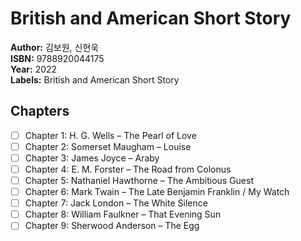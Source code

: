 # British and American Short Story
**Author:** 김보원, 신현욱 <br/>
**ISBN:** 9788920044175 <br/>
**Year:** 2022 <br/>
**Labels:** British and American Short Story

## Chapters
- [ ] Chapter 1: H. G. Wells – The Pearl of Love
- [ ] Chapter 2: Somerset Maugham – Louise
- [ ] Chapter 3: James Joyce – Araby
- [ ] Chapter 4: E. M. Forster – The Road from Colonus
- [ ] Chapter 5: Nathaniel Hawthorne – The Ambitious Guest
- [ ] Chapter 6: Mark Twain – The Late Benjamin Franklin / My Watch
- [ ] Chapter 7: Jack London – The White Silence
- [ ] Chapter 8: William Faulkner – That Evening Sun
- [ ] Chapter 9: Sherwood Anderson – The Egg
